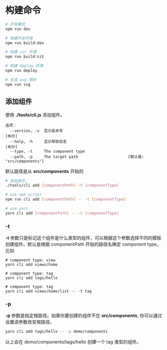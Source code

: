 # 构建命令
```bash
# 开发模式
npm run dev

# 构建开发环境
npm run build:dev

# 构建 sit 环境
npm run build:sit

# 构建 deploy 环境
npm run deploy

# 生成 svg 图标
npm run svg

```

## 添加组件
使用 **./tools/cli.js** 添加组件。
```text
选项：
  --version, -v  显示版本号                                               [布尔]
  --help, -h     显示帮助信息                                             [布尔]
  --type, -t     The component type
  --path, -p     The target path                      [默认值: "src/components"]
```
默认路径是从 **src/components** 开始的
```bash
# 添加组件, 
./tools/cli add [componentPath] -t [componentType]

# use npm script
npm run cli add [componentPath] -- -t [componentType]

# use yarn
yarn cli add [componentPath] -- -t [componentType]
```
### -t
**-t** 参数只是标记这个组件是什么类型的组件，可以根据这个参数选择不同的模板创建组件。默认是根据 componentPath 开始的路径名确定 component type。比如

```
# component type: view
yarn cli add views/home

# component type: tag
yarn cli add tags/hello

# component type: tag
yarn cli add views/home/list -- -t tag
```

### -p
**-p** 参数是指定根路径。如果你要创建的组件不在 **src/components**, 你可以通过设置该参数改变根路径。

```bash
yarn cli add tags/hello -- -p demo/components
```
以上会在 demo/components/tags/hello 创建一个 tag 类型的组件。